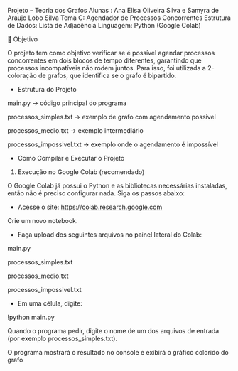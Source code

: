 Projeto – Teoria dos Grafos
Alunas : Ana Elisa Oliveira Silva e Samyra de Araujo Lobo Silva
Tema C: Agendador de Processos Concorrentes
Estrutura de Dados: Lista de Adjacência
Linguagem: Python (Google Colab)

🎯 Objetivo

O projeto tem como objetivo verificar se é possível agendar processos concorrentes em dois blocos de tempo diferentes, garantindo que processos incompatíveis não rodem juntos.
Para isso, foi utilizada a 2-coloração de grafos, que identifica se o grafo é bipartido.

* Estrutura do Projeto

main.py → código principal do programa

processos_simples.txt → exemplo de grafo com agendamento possível

processos_medio.txt → exemplo intermediário

processos_impossivel.txt → exemplo onde o agendamento é impossível

* Como Compilar e Executar o Projeto 
1. Execução no Google Colab (recomendado)

O Google Colab já possui o Python e as bibliotecas necessárias instaladas, então não é preciso configurar nada.
Siga os passos abaixo:

- Acesse o site: https://colab.research.google.com
 
Crie um novo notebook.

- Faça upload dos seguintes arquivos no painel lateral do Colab:

main.py

processos_simples.txt

processos_medio.txt

processos_impossivel.txt

- Em uma célula, digite:

!python main.py


Quando o programa pedir, digite o nome de um dos arquivos de entrada (por exemplo processos_simples.txt).

O programa mostrará o resultado no console e exibirá o gráfico colorido do grafo